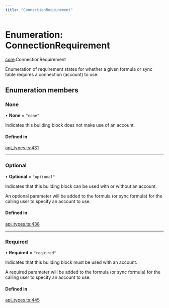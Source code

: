 ```yaml
---
title: "ConnectionRequirement"
---
```

# Enumeration: ConnectionRequirement

[core](../modules/core.md).ConnectionRequirement

Enumeration of requirement states for whether a given formula or sync table requires
a connection (account) to use.

## Enumeration members

### None

• **None** = `"none"`

Indicates this building block does not make use of an account.

#### Defined in

[api_types.ts:431](https://github.com/coda/packs-sdk/blob/main/api_types.ts#L431)

___

### Optional

• **Optional** = `"optional"`

Indicates that this building block can be used with or without an account.

An optional parameter will be added to the formula (or sync formula) for the calling user
to specify an account to use.

#### Defined in

[api_types.ts:438](https://github.com/coda/packs-sdk/blob/main/api_types.ts#L438)

___

### Required

• **Required** = `"required"`

Indicates that this building block must be used with an account.

A required parameter will be added to the formula (or sync formula) for the calling user
to specify an account to use.

#### Defined in

[api_types.ts:445](https://github.com/coda/packs-sdk/blob/main/api_types.ts#L445)
